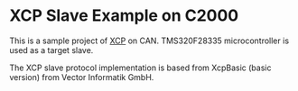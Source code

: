 # XCP Slave Example on C2000
This is a sample project of [XCP](https://en.wikipedia.org/wiki/XCP_(protocol)) on CAN.  TMS320F28335 microcontroller is used as a target slave.

The XCP slave protocol implementation is based from XcpBasic (basic version) from Vector Informatik GmbH.